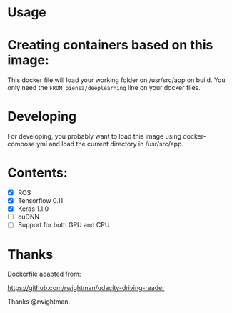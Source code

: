 # Usage

# Creating containers based on this image:
This docker file will load your working folder on /usr/src/app on build.  You only need the `FROM piensa/deeplearning` line on your docker files.

# Developing
For developing, you probably want to load this image using docker-compose.yml and load the current directory in /usr/src/app.

# Contents:
 - [x] ROS
 - [x] Tensorflow 0.11
 - [x] Keras 1.1.0
 - [ ] cuDNN
 - [ ] Support for both GPU and CPU

# Thanks

Dockerfile adapted from:

https://github.com/rwightman/udacity-driving-reader

Thanks @rwightman.
